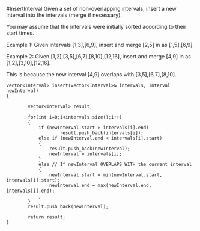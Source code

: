 #InsertInterval
Given a set of non-overlapping intervals, insert a new interval into the intervals (merge if necessary).

You may assume that the intervals were initially sorted according to their start times.

Example 1:
Given intervals [1,3],[6,9], insert and merge [2,5] in as [1,5],[6,9].

Example 2:
Given [1,2],[3,5],[6,7],[8,10],[12,16], insert and merge [4,9] in as [1,2],[3,10],[12,16].

This is because the new interval [4,9] overlaps with [3,5],[6,7],[8,10].




```
vector<Interval> insert(vector<Interval>& intervals, Interval newInterval) 
{
        
        vector<Interval> result;

        for(int i=0;i<intervals.size();i++)
        {
            if (newInterval.start > intervals[i].end) 
                    result.push_back(intervals[i]); 
            else if (newInterval.end < intervals[i].start) 
            {
                result.push_back(newInterval); 
                newInterval = intervals[i]; 
            }
            else // If newInterval OVERLAPS WITH the current interval
            {
                newInterval.start = min(newInterval.start, intervals[i].start);
                newInterval.end = max(newInterval.end, intervals[i].end);
            }
        }
        result.push_back(newInterval);
        
        return result;
}
```